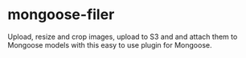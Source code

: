mongoose-filer
==============

Upload, resize and crop images, upload to S3 and and attach them to Mongoose models with this easy to use plugin for Mongoose.
